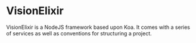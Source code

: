 # VisionElixir

VisionElixir is a NodeJS framework based upon Koa. It comes with a series of services as well as
conventions for structuring a project.